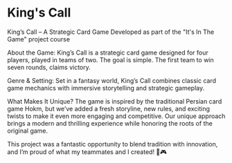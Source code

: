 # King's Call

King’s Call – A Strategic Card Game
Developed as part of the "It's In The Game" project course

About the Game:
King’s Call is a strategic card game designed for four players, played in teams of two. The goal is simple. The first team to win seven rounds, claims victory.

Genre & Setting:
Set in a fantasy world, King’s Call combines classic card game mechanics with immersive storytelling and strategic gameplay.

What Makes It Unique?
The game is inspired by the traditional Persian card game Hokm, but we’ve added a fresh storyline, new rules, and exciting twists to make it even more engaging and competitive. Our unique approach brings a modern and thrilling experience while honoring the roots of the original game.

This project was a fantastic opportunity to blend tradition with innovation, and I’m proud of what my teammates and I created! 🚀🎮
